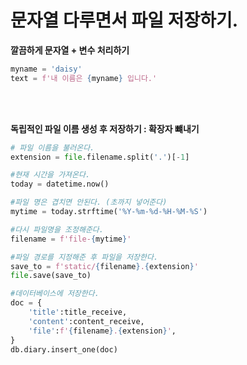문자열 다루면서 파일 저장하기.
==


**깔끔하게 문자열 + 변수 처리하기**<br>

```python
myname = 'daisy'
text = f'내 이름은 {myname} 입니다.'
```
<br><br>

**독립적인 파일 이름 생성 후 저장하기 : 확장자 뺴내기**<br>

```python
# 파일 이름을 불러온다.
extension = file.filename.split('.')[-1]

#현재 시간을 가져온다.
today = datetime.now()

#파일 명은 겹치면 안된다. (초까지 넣어준다)
mytime = today.strftime('%Y-%m-%d-%H-%M-%S')

#다시 파일명을 조정해준다.
filename = f'file-{mytime}'

#파일 경로를 지정해준 후 파일을 저장한다.
save_to = f'static/{filename}.{extension}'
file.save(save_to)

#데이터베이스에 저장한다.
doc = {
    'title':title_receive,
    'content':content_receive,
    'file':f'{filename}.{extension}',
}
db.diary.insert_one(doc)
```


